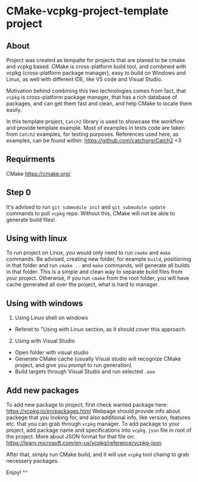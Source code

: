 # CMake-vcpkg-project-template project
## About
Project was created as tempalte for projects that are planed to be cmake and vcpkg based. 
CMake is cross-platform build tool, and combined with vcpkg (cross-platform package manager), easy to build on Windows and Linux, 
as well with different IDE, like VS code and Visual Studio.

Motivation behind combining this two technologies comes from fact, that `vcpkg` is cross-platform package manager, that has a rich database of packages,
and can get them fast and clean, and help CMake to locate them easily.

In this template project, `Catch2` library is used to showcase the workflow and provide template example. Most of examples in tests code are taken from `Catch2` examples, 
for testing purposes. 
References used here, as examples, can be found within: https://github.com/catchorg/Catch2 <3

## Requirments
CMake https://cmake.org/

## Step 0
It's advised to run `git submodule init` and `git submodule update` commands to pull `vcpkg` repo. Without this, CMake will not be able to generate build files!

## Using with linux

To run project on Linux, you would only need to run `cmake` and `make` commands. 
Be advised, creating new folder, for example `build`, positioning in that folder and run `cmake ..` and `make` commands, will generate all builds in that folder.
This is a simple and clean way to separate build files from your project.
Otherwise, if you run `cmake` from the root folder, you will have cache generated all over the project, what is hard to manager.

## Using with windows
1. Using Linux shell on windows
- Referet to "Using with Linux section, as it should cover this approach.
2. Using with Visual Studio
- Open folder with visual studio
- Generate CMake cache (usually Visual studio will recognize CMake project, and give you prompt to run generation)
- Build targets through Visual Studio and run selected `.exe`

## Add new packages
To add new package to project, first check wanted package here: https://vcpkg.io/en/packages.html
Webpage should provide info about packege that you looking for, and also additional info, like version, features etc. that you can grab through `vcpkg` manager.
To add package to your project, add package name and specifications into `vcpkg.json` file in root of the project. 
More about JSON format for that file on: https://learn.microsoft.com/en-us/vcpkg/reference/vcpkg-json

After that, simply run CMake build, and it will use `vcpkg` tool chaing to grab necessery packages.

Enjoy! ^^